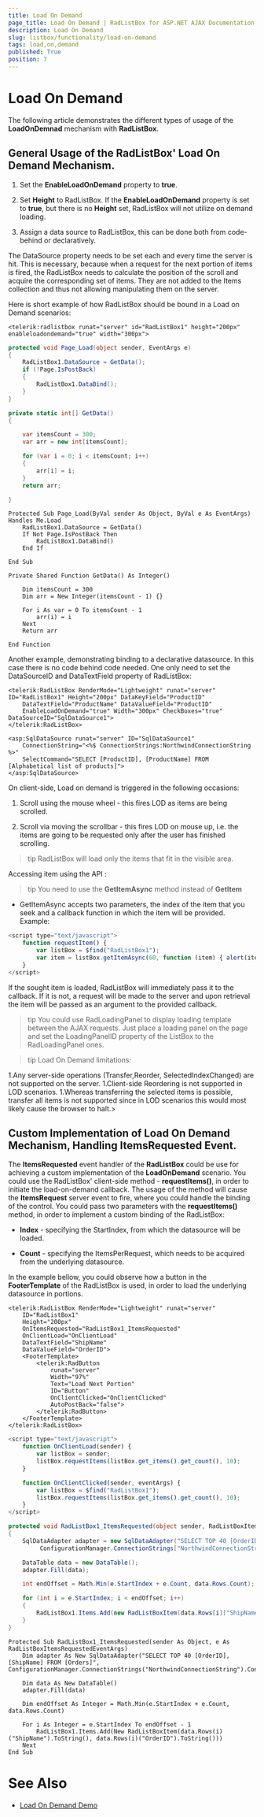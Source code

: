 ```yaml
---
title: Load On Demand
page_title: Load On Demand | RadListBox for ASP.NET AJAX Documentation
description: Load On Demand
slug: listbox/functionality/load-on-demand
tags: load,on,demand
published: True
position: 7
---
```


# Load On Demand

The following article demonstrates the different types of usage of the **LoadOnDemnad** mechanism with **RadListBox**.

## General Usage of the RadListBox' Load On Demand Mechanism.

1. Set the **EnableLoadOnDemand** property to **true**.

1. Set **Height** to RadListBox. If the **EnableLoadOnDemand** property is set to **true**, but there is no **Height** set, RadListBox will not utilize on demand loading.

1. Assign a data source to RadListBox, this can be done both from code-behind or declaratively.

The DataSource property needs to be set each and every time the server is hit. This is necessary, because when a request for the next portion of items is fired, the RadListBox needs to calculate the position of the scroll and acquire the corresponding set of items. They are not added to the Items collection and thus not allowing manipulating them on the server.

Here is short example of how RadListBox should be bound in a Load on Demand scenarios:

````ASPNET
<telerik:radlistbox runat="server" id="RadListBox1" height="200px" enableloadondemand="true" width="300px">
````

````C#	
protected void Page_Load(object sender, EventArgs e)
{
	RadListBox1.DataSource = GetData();
	if (!Page.IsPostBack)
	{
		RadListBox1.DataBind();
	}
}

private static int[] GetData()
{

	var itemsCount = 300;
	var arr = new int[itemsCount];

	for (var i = 0; i < itemsCount; i++)
	{
		arr[i] = i;
	}
	return arr;

}	
````
````VB.NET	
Protected Sub Page_Load(ByVal sender As Object, ByVal e As EventArgs) Handles Me.Load
	RadListBox1.DataSource = GetData()
	If Not Page.IsPostBack Then
		RadListBox1.DataBind()
	End If

End Sub

Private Shared Function GetData() As Integer()

	Dim itemsCount = 300
	Dim arr = New Integer(itemsCount - 1) {}

	For i As var = 0 To itemsCount - 1
		arr(i) = i
	Next
	Return arr

End Function
````

Another example, demonstrating binding to a declarative datasource. In this case there is no code behind code needed. One only need to set the DataSourceID and DataTextField property of RadListBox:

````ASPNET
<telerik:RadListBox RenderMode="Lightweight" runat="server" ID="RadListBox1" Height="200px" DataKeyField="ProductID"
	DataTextField="ProductName" DataValueField="ProductID"
	EnableLoadOnDemand="true" Width="300px" CheckBoxes="true" DataSourceID="SqlDataSource1">
</telerik:RadListBox>

<asp:SqlDataSource runat="server" ID="SqlDataSource1" 
	ConnectionString="<%$ ConnectionStrings:NorthwindConnectionString %>" 
	SelectCommand="SELECT [ProductID], [ProductName] FROM [Alphabetical list of products]">
</asp:SqlDataSource>				
````

On client-side, Load on demand is triggered in the following occasions:

1. Scroll using the mouse wheel - this fires LOD as items are being scrolled.

1. Scroll via moving the scrollbar - this fires LOD on mouse up, i.e. the items are going to be requested only after the user has finished scrolling.

>tip RadListBox will load only the items that fit in the visible area.
>


Accessing item using the API :

>tip You need to use the **GetItemAsync** method instead of **GetItem** 
>


* GetItemAsync accepts two parameters, the index of the item that you seek and a callback function in which the item will be provided. Example:

````JavaScript	    
<script type="text/javascript">
	function requestItem() {
		var listBox = $find("RadListBox1");
		var item = listBox.getItemAsync(60, function (item) { alert(item.get_text()); });
	}
</script>				
````

If the sought item is loaded, RadListBox will immediately pass it to the callback. If it is not, a request will be made to the server and upon retrieval the item will be passed as an argument to the provided callback.

>tip You could use RadLoadingPanel to display loading template between the AJAX requests. Just place a loading panel on the page and set the LoadingPanelID property of the ListBox to the RadLoadingPanel ones.
>


>tip Load On Demand limitations:
>
1.Any server-side operations (Transfer,Reorder, SelectedIndexChanged) are not supported on the server.
1.Client-side Reordering is not supported in LOD scenarios.
1.Whereas transferring the selected items is possible, transfer all items is not supported since in LOD scenarios this would most likely cause the browser to halt.>


## Custom Implementation of Load On Demand Mechanism, Handling ItemsRequested Event.

The **ItemsRequested** event handler of the **RadListBox** could be use for achieving a custom implementation of the **LoadOnDemand** scenario. You could use the RadListBox' client-side method - **requestItems()**, in order to initiate the load-on-demand callback. The usage of the method will cause the **ItemsRequest** server event to fire, where you could handle the binding of the control. You could pass two parameters with the **requestItems()** method, in order to implement a custom binding of the RadListBox:

* **Index** - specifying the StartIndex, from which the datasource will be loaded.

* **Count** - specifying the ItemsPerRequest, which needs to be acquired from the underlying datasource.

In the example bellow, you could observe how a button in the **FooterTemplate** of the RadListBox is used, in order to load the underlying datasource in portions.

````ASPNET
<telerik:RadListBox RenderMode="Lightweight" runat="server"
	ID="RadListBox1"
	Height="200px"
	OnItemsRequested="RadListBox1_ItemsRequested"
	OnClientLoad="OnClientLoad"
	DataTextField="ShipName"
	DataValueField="OrderID">
	<FooterTemplate>
		<telerik:RadButton
			runat="server"
			Width="97%"
			Text="Load Next Portion"
			ID="Button"
			OnClientClicked="OnClientClicked"
			AutoPostBack="false">
		</telerik:RadButton>
	</FooterTemplate>
</telerik:RadListBox>
````

````JavaScript
<script type="text/javascript">
	function OnClientLoad(sender) {
		var listBox = sender;
		listBox.requestItems(listBox.get_items().get_count(), 10);
	}

	function OnClientClicked(sender, eventArgs) {
		var listBox = $find("RadListBox1");
		listBox.requestItems(listBox.get_items().get_count(), 10);
	}
</script>
````

````C#
protected void RadListBox1_ItemsRequested(object sender, RadListBoxItemsRequestedEventArgs e)
{
	SqlDataAdapter adapter = new SqlDataAdapter("SELECT TOP 40 [OrderID], [ShipName] FROM [Orders]",
		 ConfigurationManager.ConnectionStrings["NorthwindConnectionString"].ConnectionString);

	DataTable data = new DataTable();
	adapter.Fill(data);

	int endOffset = Math.Min(e.StartIndex + e.Count, data.Rows.Count);

	for (int i = e.StartIndex; i < endOffset; i++)
	{
		RadListBox1.Items.Add(new RadListBoxItem(data.Rows[i]["ShipName"].ToString(), data.Rows[i]["OrderID"].ToString()));
	}
}
````
````VB
Protected Sub RadListBox1_ItemsRequested(sender As Object, e As RadListBoxItemsRequestedEventArgs)
	Dim adapter As New SqlDataAdapter("SELECT TOP 40 [OrderID], [ShipName] FROM [Orders]", ConfigurationManager.ConnectionStrings("NorthwindConnectionString").ConnectionString)

	Dim data As New DataTable()
	adapter.Fill(data)

	Dim endOffset As Integer = Math.Min(e.StartIndex + e.Count, data.Rows.Count)

	For i As Integer = e.StartIndex To endOffset - 1
		RadListBox1.Items.Add(New RadListBoxItem(data.Rows(i)("ShipName").ToString(), data.Rows(i)("OrderID").ToString()))
	Next
End Sub
````

# See Also

 * [Load On Demand Demo](http://demos.telerik.com/aspnet-ajax/listbox/examples/functionality/loadondemand/defaultcs.aspx)
